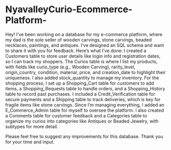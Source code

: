 # NyavalleyCurio-Ecommerce-Platform-

Hey! I’ve been working on a database for my e-commerce platform, where my dad is the sole seller of wooden carvings, stone carvings, beaded necklaces, paintings, and antiques. I’ve designed an SQL schema and want to share it with you for feedback. Here’s what I’ve done:
I created a Customers table to store user details like login info and registration dates, so I can track my shoppers. The Curios table is where I list my products, with fields like curio_type (e.g., Wooden Carving), rarity_level, origin_country, condition, material, price, and creation_date to highlight their uniqueness. I also added stock_quantity to manage my inventory. For the shopping process, I set up a Shopping_Cart table for customers to add items, a Shopping_Requests table to handle orders, and a Shopping_History table to record past purchases.
I included a Credit_Verification table for secure payments and a Shipping table to track deliveries, which is key for fragile items like stone carvings. Since I’m managing everything, I added an E_Commerce_Admin table for myself to oversee the platform. I also created a Comments table for customer feedback and a Categories table to organize my curios into categories like Antiques or Beaded Jewelry, with subtypes for more detail.

Please feel free to suggest any improvements for this database. Thank you for your time and input.
